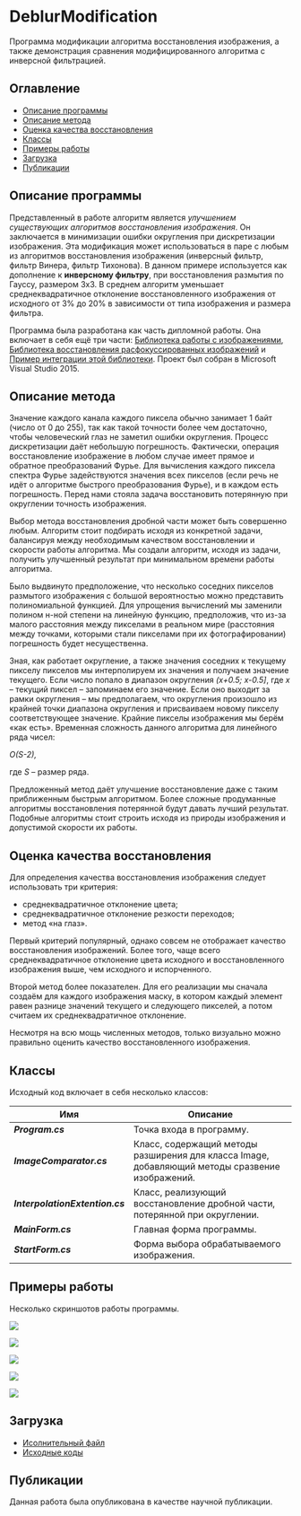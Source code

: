 # DeblurModification
Программа модификации алгоритма восстановления изображения, а также демонстрация сравнения модифицированного алгоритма с инверсной фильтрацией.


## Оглавление

- [Описание программы](#Описание-программы)
- [Описание метода](#Описание-метода)
- [Оценка качества восстановления](#Оценка-качества-восстановления)
- [Классы](#Классы)
- [Примеры работы](#Примеры-работы)
- [Загрузка](#Загрузка)
- [Публикации](#Публикации)

## Описание программы

Представленный в работе алгоритм является *улучшением существующих алгоритмов восстановления изображения*. Он заключается в минимизации ошибки округления при дискретизации изображения. Эта модификация может использоваться в паре с любым из алгоритмов восстановления изображения (инверсный фильтр, фильтр Винера, фильтр Тихонова). В данном примере используется как дополнение к **инверсному фильтру**, при восстановления размытия по Гауссу, размером 3х3. В среднем алгоритм уменьшает среднеквадратичное отклонение восстановленного изображения от исходного от 3% до 20% в зависимости от типа изображения и размера фильтра. 

Программа была разработана как часть дипломной работы. Она включает в себя ещё три части:
[Библиотека работы с изображениями](http://github.com/Kovnir/ImageEditor), [Библиотека восстановления расфокуссированных изображений](http://github.com/xsimbvx/ImageRecovery) и [Пример интеграции этой библиотеки](http://github.com/xsimbvx/IRIntegration).
Проект был собран в Microsoft Visual Studio 2015.

## Описание метода

Значение каждого канала каждого пиксела обычно занимает 1 байт (число от 0 до 255), так как такой точности более чем достаточно, чтобы человеческий глаз не заметил ошибки округления. Процесс дискретизации даёт небольшую погрешность. Фактически, операция восстановление изображение в любом случае имеет прямое и обратное преобразований Фурье. Для вычисления каждого пиксела спектра Фурье задействуются значения всех пикселов (если речь не идёт о алгоритме быстрого преобразования Фурье), и в каждом есть погрешность. Перед нами стояла задача восстановить потерянную при округлении точность изображения. 

Выбор метода восстановления дробной части может быть совершенно любым. Алгоритм стоит подбирать исходя из конкретной задачи, балансируя между необходимым качеством восстановлении и скорости работы алгоритма. Мы создали алгоритм, исходя из задачи, получить улучшенный результат при минимальном времени работы алгоритма.

Было выдвинуто предположение, что несколько соседних пикселов размытого изображения с большой вероятностью можно представить полиномиальной функцией. Для упрощения вычислений мы заменили полином н-ной степени на линейную функцию, предположив, что из-за малого расстояния между пикселами в реальном мире (расстояния между точками, которыми стали пикселами при их фотографировании) погрешность будет несущественна.

Зная, как работает округление, а также значения соседних к текущему пикселу пикселов мы интерполируем их значения и получаем значение текущего. Если число попало в диапазон округления *(x+0.5; x-0.5]*, где *х* – текущий пиксел – запоминаем его значение. Если оно выходит за рамки округления – мы предполагаем, что округления произошло из крайней точки диапазона округления и присваиваем новому пикселу соответствующее значение. Крайние пикселы изображения мы берём «как есть». Временная сложность данного алгоритма для линейного ряда чисел:

*O(S-2),*

где *S* – размер ряда.

Предложенный метод даёт улучшение восстановление даже с таким приближенным быстрым алгоритмом. Более сложные продуманные алгоритмы восстановления потерянной будут давать лучший результат. Подобные алгоритмы стоит строить исходя из природы изображения и допустимой скорости их работы.

## Оценка качества восстановления

Для определения качества восстановления изображения следует использовать три критерия:
* среднеквадратичное отклонение цвета;
* среднеквадратичное отклонение резкости переходов;
* метод «на глаз».

Первый критерий популярный, однако совсем не отображает качество восстановления изображений. Более того, чаще всего среднеквадратичное отклонение цвета исходного и восстановленного изображения выше, чем исходного и испорченного.

Второй метод более показателен. Для его реализации мы сначала создаём для каждого изображения маску, в котором каждый элемент равен разнице значений текущего и следующего пикселей, а потом считаем их среднеквадратичное отклонение.

Несмотря на всю мощь численных методов, только визуально можно правильно оценить качество восстановленного изображения.

## Классы

Исходный код включает в себя несколько классов:

Имя | Описание
------------ | -------------
***Program.cs*** | Точка входа в программу.
***ImageComparator.cs*** | Класс, содержащий методы разширения для класса Image, добавляющий методы сразвение изображений.
***InterpolationExtention.cs*** | Класс, реализующий восстановление дробной части, потерянной при округлении.
***MainForm.cs*** | Главная форма программы.
***StartForm.cs*** | Форма выбора обрабатываемого изображения.

## Примеры работы

Несколько скриншотов работы программы.

![](/Samples/Guitarist.png)

![](/Samples/Cat.png)

![](/Samples/Cofee.png)

![](/Samples/Goat.png)

![](/Samples/Bible.png)

## Загрузка

* [Исолнительный файл](https://github.com/Kovnir/DeblurModification/blob/master/bin/RecoveryModification.zip?raw=true)
* [Исходные коды](https://github.com/Kovnir/DeblurModification/archive/master.zip)

## Публикации

Данная работа была опубликована в качестве научной публикации.
